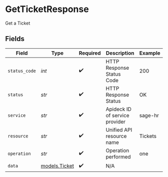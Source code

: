 # GetTicketResponse

Get a Ticket


## Fields

| Field                                | Type                                 | Required                             | Description                          | Example                              |
| ------------------------------------ | ------------------------------------ | ------------------------------------ | ------------------------------------ | ------------------------------------ |
| `status_code`                        | *int*                                | :heavy_check_mark:                   | HTTP Response Status Code            | 200                                  |
| `status`                             | *str*                                | :heavy_check_mark:                   | HTTP Response Status                 | OK                                   |
| `service`                            | *str*                                | :heavy_check_mark:                   | Apideck ID of service provider       | sage-hr                              |
| `resource`                           | *str*                                | :heavy_check_mark:                   | Unified API resource name            | Tickets                              |
| `operation`                          | *str*                                | :heavy_check_mark:                   | Operation performed                  | one                                  |
| `data`                               | [models.Ticket](../models/ticket.md) | :heavy_check_mark:                   | N/A                                  |                                      |